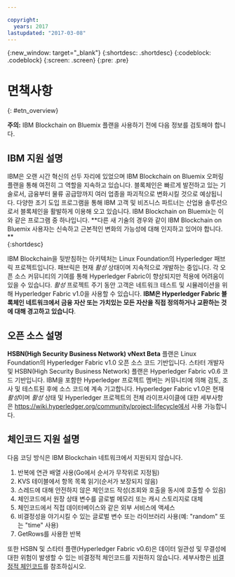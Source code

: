 ```yaml
---

copyright:
  years: 2017
lastupdated: "2017-03-08"
---
```


{:new_window: target="_blank"}
{:shortdesc: .shortdesc}
{:codeblock: .codeblock}
{:screen: .screen}
{:pre: .pre}


# 면책사항
{: #etn_overview}

**주의:** IBM Blockchain on Bluemix 플랜을 사용하기 전에 다음 정보를 검토해야 합니다. 

## IBM 지원 설명

IBM은 오랜 시간 혁신의 선두 자리에 있었으며 IBM Blockchain on Bluemix 오퍼링 플랜을 통해 여전히 그 역할을 지속하고 있습니다. 블록체인은 빠르게 발전하고 있는 기술로서, 금융부터 물류 공급망까지 여러 업종을 파괴적으로 변화시킬 것으로 예상됩니다. 다양한 조기 도입 프로그램을 통해 IBM 고객 및 비즈니스 파트너는 산업용 솔루션으로서 블록체인을 활발하게 이용해 오고 있습니다. IBM Blockchain on Bluemix는 이와 같은 프로그램 중 하나입니다. **다른 새 기술의 경우와 같이 IBM Blockchain on Bluemix 사용자는 신속하고 근본적인 변화의 가능성에 대해 인지하고 있어야 합니다. **  
{:shortdesc}

IBM Blockchain을 뒷받침하는 아키텍처는 Linux Foundation의 Hyperledger 패브릭 프로젝트입니다. 패브릭은 현재 *활성* 상태이며 지속적으로 개발하는 중입니다. 각 오픈 소스 커뮤니티의 기여를 통해 Hyperledger Fabric이 향상되지만 적용에 어려움이 있을 수 있습니다. *활성* 프로젝트 주기 동안 고객은 네트워크 테스트 및 시뮬레이션을 위해 Hyperledger Fabric v1.0을 사용할 수 있습니다. **IBM은 Hyperledger Fabric 블록체인 네트워크에서 금융 자산 또는 가치있는 모든 자산을 직접 정의하거나 교환하는 것에 대해 경고하고 있습니다**.  

## 오픈 소스 설명

**HSBN(High Security Business Network) vNext Beta** 플랜은 Linux Foundation의 Hyperledger Fabric v1.0 오픈 소스 코드 기반입니다. 스타터 개발자 및 HSBN(High Security Business Network) 플랜은 Hyperledger Fabric v0.6 코드 기반입니다. IBM을 포함한 Hyperledger 프로젝트 멤버는 커뮤니티에 의해 검토, 조사 및 테스트된 후에 소스 코드에 계속 기고합니다. Hyperledger Fabric v1.0은 현재 *활성*이며 *활성* 상태 및 Hyperledger 프로젝트의 전체 라이프사이클에 대한 세부사항은 https://wiki.hyperledger.org/community/project-lifecycle에서 사용 가능합니다.   

## 체인코드 지원 설명

다음 코딩 방식은 IBM Blockchain 네트워크에서 지원되지 않습니다. 

1. 반복에 연관 배열 사용(Go에서 순서가 무작위로 지정됨)
2. KVS 테이블에서 항목 목록 읽기(순서가 보장되지 않음)
3. 스레드에 대해 안전하지 않은 체인코드 작성(조회와 호출을 동시에 호출할 수 있음)
4. 체인코드에서 원장 상태 변수를 글로벌 메모리 또는 캐시 스토리지로 대체
5. 체인코드에서 직접 데이터베이스와 같은 외부 서비스에 액세스
6. 비결정성을 야기시킬 수 있는 글로벌 변수 또는 라이브러리 사용(예: "random" 또는 "time" 사용)
7. GetRows를 사용한 반복  

또한 HSBN 및 스타터 플랜(Hyperledger Fabric v0.6)은 데이터 일관성 및 무결성에 대한 위험이 발생할 수 있는 비결정적 체인코드를 지원하지 않습니다. 세부사항은 [비결정적 체인코드](nondeterministic.html)를 참조하십시오. 
